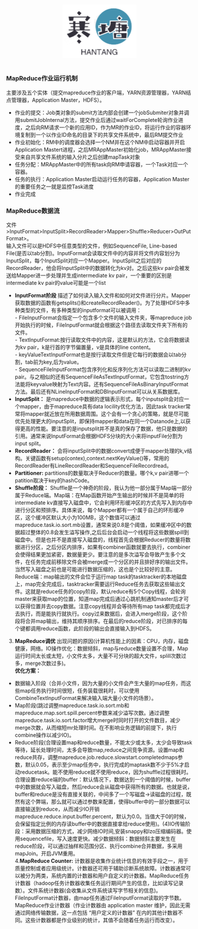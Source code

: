 <br>

<div align="center">
    <img src="logo.jpg" width="200px">
</div>

<br>

### MapReduce作业运行机制 ###
  主要涉及五个实体（提交mapreduce作业的客户端，YARN资源管理器，YARN结点管理器，Application Master，HDFS）。   
  - 作业的提交：Job类对象的submit方法内部会创建一个jobSubmiter对象并调用submitJobInternal方法，提交作业后通过waitForComplete轮询作业进度，之后向RM请求一个新的应用ID，作为MR的作业ID，将运行作业的容器环境复制到一个以作业ID命名的目录下的共享文件系统中，最后RM提交作业  
  - 作业初始化：RM中的调度器会选择一个NM并在这个NM中启动容器并开启Application Mastert进程，之后MRAppMaster初始化job，MRAppMaster接受来自共享文件系统的输入分片之后创建mapTask对象  
  - 任务分配：MRAppMaster中的所有task向RM申请容器，一个Task对应一个容器。  
  - 任务的执行：Application Master启动运行任务的容器，Application Master的重要任务之一就是监控Task进度  
  - 作业完成  
### MapReduce数据流 ###
   文件>InputFormat>InputSplit>RecordReader>Mapper>Shuffle>Reducer>OutPutFormat>。  
   输入文件可以是HDFS中任意类型的文件，例如SequenceFile, Line-based File(是否以tab分割)。InputFormat会读取文件中的内容并将文件内容划分为InputSplit，每个InputSplit对应一个Mapper。InputSplit之后对应的RecordReader，他会将InputSplit中的数据转化为kv对。之后这些kv pair会被发送给Mapper进一步处理并生成intermediate kv pair，一个重要的区别是intermediate kv pair的value可能是一个list
   + **InputFormat阶段** 描述了如何读入输入文件和如何对文件进行分片。Mapper获取数据的函数有getsplits()和createRecordReader()。为了处理HDFS中多种类型的文件，有多种类型的inputformat可以被调用：               
    - FileInputFormat会指定一个包含多个文件的输入文件夹，等mapreduce job开始执行的时候，FileInputFormat就会根据这个路径去读取文件夹下所有的文件。  
    - TextInputFormat:按行读取文件中的内容，这是默认的方法，它会将数据读为kv pair，k是行首的字节偏置量，v是具体的line content。  
    - keyValueTextInputFormat也是按行读取文件但是它每行的数据会以tab分割，tab前为key,后为value。  
    - SequenceFileInputFormat包含序列化和反序列化方法可以读取二进制的kv pair。与之相似的还有SequenceFileAsTextInputFormat，它包含tostring方法能将keyvalue映射为Text内容。还有SequenceFileAsBinaryInputFormat方法。最后还有NLineInputFormat和DBInputFormat可以从关系数据库。
   +  **InputSplit：** 是mapreduce中数据的逻辑表示形式，每个inputsplit会对应一个mapper，由于mapreduce具有data locility优化方法，因此task tracker常常将mapper就近放在所用数据周围。这个会有一个贪心的策略，就是尽可能优先处理更大的inputSplit，即保持mapper和data在同一个Datanode上,以获得更高的性能。要注意的是inputsplit并不是真的保存了数据，他只是数据的引用。通常来说InputFormat会根据HDFS分块的大小来将inputFile分割为input split。
   + **RecordReader：** 会将inputSplit中的数据convert成便于mapper处理的k,v结构。关键函数有setup(contex),context.nextKeyValue()等，常用的RecordReader有LineRecordReader和SequenceFileRecordread。
   + **Partitioner:** partitions的数量取决于Reducer的数量。哪个k,v pair进哪一个patition取决于key的hashCode。
   + **Shuffle阶段：** Shuffle是一个神奇的阶段，我认为他一部分属于Map端一部分属于Reduce端。Map端：在Map函数开始产生输出的时候并不是简单的将intermediate kv直接写入磁盘中，它会利用环形缓冲区的方式先写入到内存中进行分区和预排序。具体来说，每个Mapper都有一个属于自己的环形缓冲区，这个缓冲区默认大小为100MB，这个数值可以通过mapreduce.task.io.sort.mb设置，通常来说0.8是个阈值，如果缓冲区中的数据超过整体的0.8会发生溢写操作,之后后台会启动一个线程将这些数据spill到磁盘中。但是也并不是直接写入磁盘的，线程首先会根据Reducer的数量将数据进行分区，之后分区内排序，如果有combiner函数就要去执行，combiner会使得结果更加紧密，数据量更少。要注意的是多次溢写会导致产生多个文件，在任务完成前移除文件会被merge成一个分区的并且排好序的输出文件。当然写入磁盘之前也是可能进行数据压缩的，这也是个比较好的主意。Reduce端：map输出的文件会位于运行map task的tasktracker的本地磁盘上，map完全完成后，tasktracker需要运行Reduce任务去获取这些输出文件。这就是reduce任务的copy阶段，默认reduce有5个Copy线程，会轮询master来获取map的位置，知道map完成后通过心跳机制通知master后才可以获得位置并去copy数据。注意copy线程并会等待所有map task都完成后才去执行，而是能执行就执行。copy过来数据后，会进入merge阶段，这个阶段将合并map输出，维持其顺序排序。在最后的reduce阶段，对已排序的每个键都调用reduce函数，此阶段的输出会直接输入到HDFS。
3. **MapReduce调优**
    出现问题的原因(计算机性能上的因素：CPU，内存，磁盘健康，网络。IO操作优化：数据倾斜，map与reduce数量设置不合理，Map运行时间太长或太短，小文件太多，大量不可分块的超大文件，splill次数过多，merge次数过多)。  
**优化方案：**
* 数据输入阶段（合并小文件，因为大量的小文件会产生大量的map任务，而这些map任务执行时间很短，任务装载很耗时，可以使用CombineTextInputFormat来解决输入端大量小文件的场景）。  
* Map阶段(跳过调整mapreduce.task.io.sort.mb和mapreduce.map.sort.spill.percent参数来减少溢写次数。通过调整mapreduce.task.io.sort.factor增大merge时同时打开的文件数目，减少merge次数，从而缩短mr处理时间。在不影响业务逻辑的前提下，执行combine操作以减少IO)。  
* Reduce阶段(合理设置map和reduce数量，不能太少或太多，太少会导致task等待，延长处理时间，太多会导致map,reduce之间竞争资源。设置map和reduce共存，调整mapreduce.job.reduce.slowstart.completedmaps参数，默认0.05，表示至少map任务中，执行完成的maptask数不少于5%才启动reducetask。能不使用reduce就不使用reduce，因为shuffle过程很耗时。合理设置reduce端的buffer：默认情况下，数据达到一个阈值的时候，buffer中的数据就会写入磁盘，然后reduce会从磁盘中获得所有的数据。也就是说，buffer和reduce是没有直接关联的，中间多了一个写磁盘->读磁盘的过程，既然有这个弊端，那么就可以通过参数来配置，使得buffer中的一部分数据可以直接输送到reduce，从而减少IO开销mapreduce.reduce.input.buffer.percent，默认为0.0。当值大于0的时候，会保留指定比例的内存读buffer中的数据直接拿给reduce使用)。(4)IO传输阶段：采用数据压缩的方式，减少网络IO时间,安装snappy和lzo压缩编码器。使用sequencefile，写入速度更快。减少数据倾斜：数据倾斜主要发生在reduce阶段，可以通过抽样和范围分区、执行combine合并数据，多采用mapJoin。开启JVM重用。  
4.**MapReduce Counter:** 计数器是收集作业统计信息的有效手段之一，用于质量控制或者应用级统计。计数器还可用于辅助诊断系统故障。计数器通常可以被分为两类，系统内置的计数器和用户自定义的计数器。MapReduce任务计数器（hadoop任务计数器收集任务运行期间产生的信息，比如读写记录数）。文件系统计数器(会收集从文件系统读写字节相关的信息)。FileInputFormat计数器，由map任务通过FileInputFormat读取的字节数。MapReduce作业计数器（作业计数器由 application master 维护，因此无需通过网络传输数据，这一点包括 “用户定义的计数器” 在内的其他计数器不同。这些计数器都是作业级别的统计，其值不会随着任务运行而改变）。
